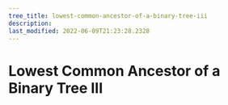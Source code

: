 ```yaml
---
tree_title: lowest-common-ancestor-of-a-binary-tree-iii
description: 
last_modified: 2022-06-09T21:23:28.2328
---
```


# Lowest Common Ancestor of a Binary Tree III
